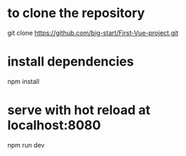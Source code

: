 # to clone the repository
git clone https://github.com/big-start/First-Vue-project.git

# install dependencies
npm install

# serve with hot reload at localhost:8080
npm run dev




